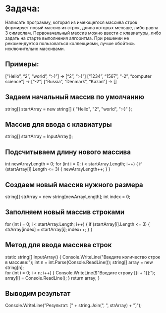 # Задача:
Написать программу, которая из имеющегося массива строк формирует новый массив из строк, длина которых меньше, либо равна 3 символам.
Первоначальный массив можно ввести с клавиатуры,
либо задать на старте выполнения алгоритма.
При решении не рекомендуется пользоваться коллекциями, лучше обойтись исключительно массивами.
## Примеры:
[“Hello”, “2”, “world”, “:-)”] → [“2”, “:-)”]
[“1234”, “1567”, “-2”, “computer science”] → [“-2”]
[“Russia”, “Denmark”, “Kazan”] → []


## Задаем начальный массив по умолчанию
string[] startArray = new string[] { "Hello", "2", "world", ":-)" };

## Массив для ввода с клавиатуры
 string[] startArray = InputArray();

## Подсчитываем длину нового массива
int newArrayLength = 0;
for (int i = 0; i < startArray.Length; i++)
{
    if (startArray[i].Length <= 3)
    {
        newArrayLength++;
    }
}

## Создаем новый массив нужного размера
string[] strArray = new string[newArrayLength];
int index = 0;

## Заполняем новый массив строками
for (int i = 0; i < startArray.Length; i++)
{
    if (startArray[i].Length <= 3)
    {
        strArray[index] = startArray[i];
        index++;
    }
}

## Метод для ввода массива строк
static string[] InputArray()
{
    Console.WriteLine("Введите количество строк в массиве:");
    int n = int.Parse(Console.ReadLine());
    string[] array = new string[n];      
    for (int i = 0; i < n; i++)
    {
        Console.WriteLine($"Введите строку [{i + 1}]:");
        array[i] = Console.ReadLine();
    }
    return array;
}

## Выводим результат
Console.WriteLine("Результат: [" + string.Join(", ", strArray) + "]");


